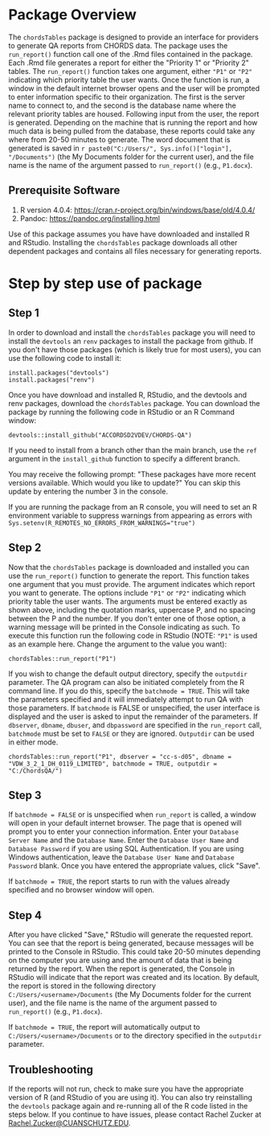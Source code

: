 # Package Overview

The `chordsTables` package is designed to provide an interface for providers to generate QA reports from CHORDS data.  The package uses the `run_report()` function call one of the .Rmd files contained in the package.  Each .Rmd file generates a report for either the "Priority 1" or "Priority 2" tables.  The `run_report()`  function takes one argument, either `"P1"` or `"P2"` indicating which priority table the user wants.  Once the function is run, a window in the default internet browser opens and the user will be prompted to enter information specific to their organization.  The first is the server name to connect to, and the second is the database name where the relevant priority tables are housed.  Following input from the user, the report is generated.  Depending on the machine that is running the report and how much data is being pulled from the database, these reports could take any where from 20-50 minutes to generate. The word document that is generated is saved in `r paste0("C:/Users/", Sys.info()["login"], "/Documents")` (the My Documents folder for the current user), and the file name is the name of the argument passed to `run_report()` (e.g., `P1.docx`).

## Prerequisite Software

1) R version 4.0.4: https://cran.r-project.org/bin/windows/base/old/4.0.4/
2) Pandoc: https://pandoc.org/installing.html

Use of this package assumes you have have downloaded and installed R and RStudio.  Installing the `chordsTables` package downloads all other dependent packages and contains all files necessary for generating reports.

# Step by step use of package

## Step 1

In order to download and install the `chordsTables` package you will need to install the `devtools` an `renv` packages to install the package from github.  If you don't have those packages (which is likely true for most users), you can use the following code to install it:

```{r, eval=FALSE}
install.packages("devtools")
install.packages("renv")
```

Once you have download and installed R, RStudio, and the devtools and renv packages, download the `chordsTables` package. You can download the package by running the following code in RStudio or an R Command window:

```{r, eval=FALSE}
devtools::install_github("ACCORDSD2VDEV/CHORDS-QA")
```
If you need to install from a branch other than the main branch, use the ```ref``` argument in the ```install_github``` function to specify a different branch.

You may receive the following prompt: 
"These packages have more recent versions available. Which would you like to update?" 
You can skip this update by entering the number 3 in the console.

If you are running the package from an R console, you will need to set an R environment variable to suppress warnings from appearing as errors with ```Sys.setenv(R_REMOTES_NO_ERRORS_FROM_WARNINGS="true")```

## Step 2

Now that the `chordsTables` package is downloaded and installed you can use the `run_report()` function to generate the report.  This function takes one argument that you must provide.  The argument indicates which report you want to generate.  The options include `"P1"` or `"P2"` indicating which priority table the user wants.  The arguments must be entered exactly as shown above, including the quotation marks, uppercase P, and no spacing between the P and the number.  If you don't enter one of those option, a warning message will be printed in the Console indicating as such.  To execute this function run the following code in RStudio (NOTE: `"P1"` is used as an example here.  Change the argument to the value you want):

```{r, eval=FALSE}
chordsTables::run_report("P1")
```

If you wish to change the default output directory, specify the `outputdir` parameter.  The QA program can also be initiated completely from the R command line.  If you do this, specify the `batchmode = TRUE`.  This will take the parameters specified and it will immediately attempt to run QA with those parameters.  If `batchmode` is FALSE or unspecified, the user interface is displayed and the user is asked to input the remainder of the parameters.  If `dbserver`, `dbname`, `dbuser`, and `dbpassword` are specified in the `run_report` call, `batchmode` must be set to `FALSE` or they are ignored. `Outputdir` can be used in either mode.

```{r, eval=FALSE}
chordsTables::run_report("P1", dbserver = "cc-s-d05", dbname = "VDW_3_2_1_DH_0119_LIMITED", batchmode = TRUE, outputdir = "C:/ChordsQA/")
```

## Step 3

If `batchmode = FALSE` or is unspecified when `run_report` is called, a window will open in your default internet browser.  The page that is opened will prompt you to enter your connection information.  Enter your `Database Server Name` and the `Database Name`.  Enter the `Database User Name` and `Database Password` if you are using SQL Authentication.  If you are using Windows authentication, leave the `Database User Name` and `Database Password` blank. Once you have entered the appropriate values, click "Save".

If `batchmode = TRUE`, the report starts to run with the values already specified and no browser window will open.

## Step 4

After you have clicked "Save," RStudio will generate the requested report. You can see that the report is being generated, because messages will be printed to the Console in RStudio.  This could take 20-50 minutes depending on the computer you are using and the amount of data that is being returned by the report.  When the report is generated, the Console in RStudio will indicate that the report was created and its location.  By default, the report is stored in the following directory `C:/Users/<username>/Documents` (the My Documents folder for the current user), and the file name is the name of the argument passed to `run_report()` (e.g., `P1.docx`).

If `batchmode = TRUE`, the report will automatically output to `C:/Users/<username>/Documents` or to the directory specified in the `outputdir` parameter.

## Troubleshooting
If the reports will not run, check to make sure you have the appropriate version of R (and RStudio of you are using it). You can also try reinstalling the `devtools` package again and re-running all of the R code listed in the steps below. If you continue to have issues, please contact Rachel Zucker at Rachel.Zucker@CUANSCHUTZ.EDU.
